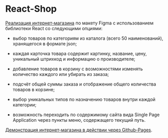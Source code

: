 # React-Shop

[Реализация интернет-магазина](https://espoira.github.io/React-Shop/) по макету Figma с использованием библиотеки React со следующими опциями:

- выбор товаров по категориям из каталога (всего 50 наименований), хранящегося в формате json;

- каждая карточка товара содержит картинку, название, цену, уникальный штрихкод и информацию о производителе;

- добавление товаров в корзину с возможностями изменять количество каждого или убирать из заказа;

- подсчёт общей суммы заказа и отображение общего количества товаров в корзине;

- выбор уникальных типов по назначению товаров внутри каждой категории;

- возможность переходить по содержимому сайта вида Single Page Application через пункты меню, содержащего текущий путь.

[Демонстрация интернет-магазина в действии через Github-Pages](https://espoira.github.io/React-Shop/).
